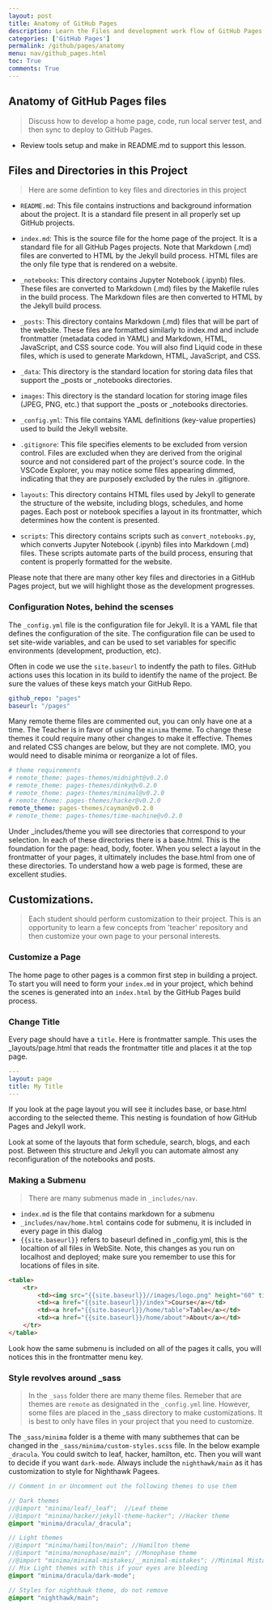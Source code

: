 ```yaml
---
layout: post
title: Anatomy of GitHub Pages
description: Learn the Files and development work flow of GitHub Pages.  This includes working with you home page, theme, markdown, and more.
categories: ['GitHub Pages']
permalink: /github/pages/anatomy
menu: nav/github_pages.html
toc: True
comments: True
---
```


## Anatomy of GitHub Pages files
> Discuss how to develop a home page, code, run local server test, and then sync to deploy to GitHub Pages.
- Review tools setup and make in README.md to support this lesson.  

## Files and Directories in this Project
> Here are some defintion to key files and directories in this project

- `README.md`: This file contains instructions and background information about the project. It is a standard file present in all properly set up GitHub projects.

- `index.md`: This is the source file for the home page of the project. It is a standard file for all GitHub Pages projects. Note that Markdown (.md) files are converted to HTML by the Jekyll build process. HTML files are the only file type that is rendered on a website.

- `_notebooks`: This directory contains Jupyter Notebook (.ipynb) files. These files are converted to Markdown (.md) files by the Makefile rules in the build process. The Markdown files are then converted to HTML by the Jekyll build process.

- `_posts`: This directory contains Markdown (.md) files that will be part of the website. These files are formatted similarly to index.md and include frontmatter (metadata coded in YAML) and Markdown, HTML, JavaScript, and CSS source code. You will also find Liquid code in these files, which is used to generate Markdown, HTML, JavaScript, and CSS.

- `_data`: This directory is the standard location for storing data files that support the _posts or _notebooks directories.

- `images`: This directory is the standard location for storing image files (JPEG, PNG, etc.) that support the _posts or _notebooks directories.

- `_config.yml`: This file contains YAML definitions (key-value properties) used to build the Jekyll website.

- `.gitignore`: This file specifies elements to be excluded from version control. Files are excluded when they are derived from the original source and not considered part of the project's source code. In the VSCode Explorer, you may notice some files appearing dimmed, indicating that they are purposely excluded by the rules in .gitignore.

- `layouts`: This directory contains HTML files used by Jekyll to generate the structure of the website, including blogs, schedules, and home pages. Each post or notebook specifies a layout in its frontmatter, which determines how the content is presented.

- `scripts`: This directory contains scripts such as `convert_notebooks.py`, which converts Jupyter Notebook (.ipynb) files into Markdown (.md) files. These scripts automate parts of the build process, ensuring that content is properly formatted for the website.

Please note that there are many other key files and directories in a GitHub Pages project, but we will highlight those as the development progresses.


### Configuration Notes, behind the scenses
The `_config.yml` file is the configuration file for Jekyll. It is a YAML file that defines the configuration of the site. The configuration file can be used to set site-wide variables, and can be used to set variables for specific environments (development, production, etc).

Often in code we use the `site.baseurl` to indentfy the path to files.  GitHub actions uses this location in its build to identify the name of the project.  Be sure the values of these keys match your GitHub Repo.

```yml
github_repo: "pages" 
baseurl: "/pages"
```

Many remote theme files are commented out, you can only have one at a time.  The Teacher is in favor of using the `minima` theme. To change these themes it could require many other changes to make it effective.  Themes and related CSS changes are below, but they are not complete.  IMO, you would need to disable minima or reorganize a lot of files.

```yml
# theme requirements
# remote_theme: pages-themes/midnight@v0.2.0
# remote_theme: pages-themes/dinky@v0.2.0
# remote_theme: pages-themes/minimal@v0.2.0
# remote_theme: pages-themes/hacker@v0.2.0
remote_theme: pages-themes/cayman@v0.2.0
# remote_theme: pages-themes/time-machine@v0.2.0
```

Under _includes/theme you will see directories that correspond to your selection.  In each of these directories there is a base.html.   This is the foundation for the page:  head, body, footer.  When you select a layout in the frontmatter of your pages, it ultimately includes the base.html from one of these directories.   To understand how a web page is formed, these are excellent studies.

## Customizations.
> Each student should perform customization to their project.  This is an opportunity to learn a few concepts from 'teacher' repository and then customize your own page to your personal interests.  

### Customize a Page
The home page to  other pages is a common first step in building a project.  To start you will need to form your `index.md` in your project, which behind the scenes is generated into an `index.html` by the GitHub Pages build process. 

### Change Title
 Every page should have a `title`.  Here is frontmatter sample.  This uses the _layouts/page.html that reads the frontmatter title and places it at the top page.  

```yml
---
layout: page
title: My Title
---
```

If you look at the page layout you will see it includes base, or base.html according to the selected theme.  This nesting is foundation of how GitHub Pages and Jekyll work.

Look at some of the layouts that form schedule, search, blogs, and each post.  Between this structure and Jekyll you can automate almost any reconfiguration of the notebooks and posts.

### Making a Submenu
> There are many submenus made in `_includes/nav`.
- ```index.md``` is the file that contains markdown for a submenu
- ```_includes/nav/home.html``` contains code for submenu, it is included in every page in this dialog
- ```{{site.baseurl}}``` refers to baseurl defined in _config.yml, this is the localtion of all files in WebSite.   Note, this changes as you run on localhost and deployed; make sure you remember to use this for locations of files in site.

```html
<table>
    <tr>
        <td><img src="{{site.baseurl}}//images/logo.png" height="60" title="Frontend" alt=""></td>
        <td><a href="{{site.baseurl}}/index">Course</a></td>
        <td><a href="{{site.baseurl}}/home/table">Table</a></td>
        <td><a href="{{site.baseurl}}/home/about">About</a></td>
    </tr>
</table>
```

Look how the same submenu is included on all of the pages it calls, you will notices this in the frontmatter menu key.

### Style revolves around _sass
> In the `_sass` folder there are many theme files.   Remeber that are themes are `remote` as designated in the `_config.yml` line.  However, some files are placed in the _sass directory to make customizations.  It is best to only have files in your project that you need to customize.

The  `_sass/minima` folder is a theme with many subthemes that can be changed in the `_sass/minima/custom-styles.scss` file.  In the below example `_dracula`.  You could switch to leaf, hacker, hamilton, etc.  Then you will want to decide if you want `dark-mode`.  Always include the `nighthawk/main` as it has customization to style for Nighthawk Pagees.


```scss
// Comment in or Uncomment out the following themes to use them 

// Dark themes
//@import "minima/leaf/_leaf";  //Leaf theme
//@import "minima/hacker/jekyll-theme-hacker"; //Hacker theme 
@import "minima/dracula/_dracula";

// Light themes
//@import "minima/hamilton/main"; //Hamilton theme
//@import "minima/monophase/main"; //Monophase theme 
//@import "minima/minimal-mistakes/__minimal-mistakes"; //Minimal Mistakes theme 
// Mix Light themes with this if your eyes are bleeding 
@import "minima/dracula/dark-mode";

// Styles for nighthawk theme, do not remove
@import "nighthawk/main";
```


